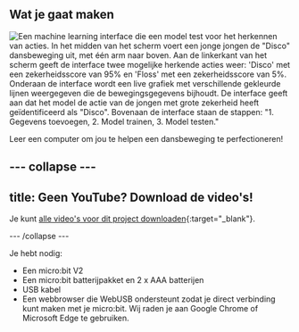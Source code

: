## Wat je gaat maken

![Een machine learning interface die een model test voor het herkennen van acties. In het midden van het scherm voert een jonge jongen de "Disco" dansbeweging uit, met één arm naar boven. Aan de linkerkant van het scherm geeft de interface twee mogelijke herkende acties weer: 'Disco' met een zekerheidsscore van 95% en 'Floss' met een zekerheidsscore van 5%. Onderaan de interface wordt een live grafiek met verschillende gekleurde lijnen weergegeven die de bewegingsgegevens bijhoudt. De interface geeft aan dat het model de actie van de jongen met grote zekerheid heeft geïdentificeerd als "Disco". Bovenaan de interface staan de stappen: "1. Gegevens toevoegen, 2. Model trainen, 3. Model testen."](images/wywm.png)

Leer een computer om jou te helpen een dansbeweging te perfectioneren!

## --- collapse ---

## title: Geen YouTube? Download de video's!

Je kunt [alle video's voor dit project downloaden](https://rpf.io/p/en/dance-detector-go){:target="_blank"}.

\--- /collapse ---

Je hebt nodig:

- Een micro:bit V2
- Een micro:bit batterijpakket en 2 x AAA batterijen
- USB kabel
- Een webbrowser die WebUSB ondersteunt zodat je direct verbinding kunt maken met je micro:bit. Wij raden je aan Google Chrome of Microsoft Edge te gebruiken.